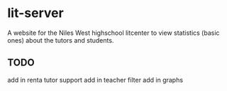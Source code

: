 # lit-server
A website for the Niles West highschool litcenter to view statistics (basic ones) about the tutors and students.

## TODO
add in renta tutor support
add in teacher filter
add in graphs
